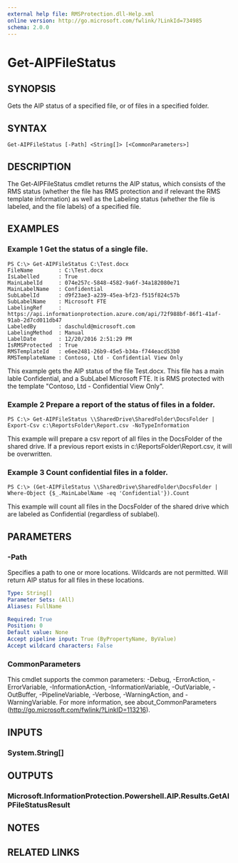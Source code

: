 ```yaml
---
external help file: RMSProtection.dll-Help.xml
online version: http://go.microsoft.com/fwlink/?LinkId=734985
schema: 2.0.0
---
```


# Get-AIPFileStatus

## SYNOPSIS
Gets the AIP status of a specified file, or of files in a specified folder.

## SYNTAX

```
Get-AIPFileStatus [-Path] <String[]> [<CommonParameters>]
```

## DESCRIPTION
The Get-AIPFileStatus cmdlet returns the AIP status, which consists of the RMS status (whether the file has RMS protection and if relevant the RMS template information)
as well as the Labeling status (whether the file is labeled, and the file labels) of a specified file.

## EXAMPLES

### Example 1 Get the status of a single file.
```
PS C:\> Get-AIPFileStatus C:\Test.docx
FileName        : C:\Test.docx
IsLabelled      : True
MainLabelId     : 074e257c-5848-4582-9a6f-34a182080e71
MainLabelName   : Confidential
SubLabelId      : d9f23ae3-a239-45ea-bf23-f515f824c57b
SubLabelName    : Microsoft FTE
LabelingRef     : https://api.informationprotection.azure.com/api/72f988bf-86f1-41af-91ab-2d7cd011db47
LabeledBy       : daschuld@microsoft.com
LabelingMethod  : Manual
LabelDate       : 12/20/2016 2:51:29 PM
IsRMSProtected  : True
RMSTemplateId   : e6ee2481-26b9-45e5-b34a-f744eacd53b0
RMSTemplateName : Contoso, Ltd - Confidential View Only
```

This example gets the AIP status of the file Test.docx. This file has a main lable Confidential, and a SubLabel Microsoft FTE. It is RMS protected with the template "Contoso, Ltd - Confidential View Only".

### Example 2 Prepare a report of the status of files in a folder.
```
PS C:\> Get-AIPFileStatus \\SharedDrive\SharedFolder\DocsFolder | Export-Csv c:\ReportsFolder\Report.csv -NoTypeInformation
```

This example will prepare a csv report of all files in the DocsFolder of the shared drive. If a previous report exists in c:\ReportsFolder\Report.csv, it will be overwritten.

### Example 3 Count confidential files in a folder.
```
PS C:\> (Get-AIPFileStatus \\SharedDrive\SharedFolder\DocsFolder | Where-Object {$_.MainLabelName -eq 'Confidential'}).Count
```

This example will count all files in the DocsFolder of the shared drive which are labeled as Confidential (regardless of sublabel).

## PARAMETERS

### -Path
Specifies a path to one or more locations. Wildcards are not permitted. Will return AIP status for all files in these locations.

```yaml
Type: String[]
Parameter Sets: (All)
Aliases: FullName

Required: True
Position: 0
Default value: None
Accept pipeline input: True (ByPropertyName, ByValue)
Accept wildcard characters: False
```

### CommonParameters
This cmdlet supports the common parameters: -Debug, -ErrorAction, -ErrorVariable, -InformationAction, -InformationVariable, -OutVariable, -OutBuffer, -PipelineVariable, -Verbose, -WarningAction, and -WarningVariable. For more information, see about_CommonParameters (http://go.microsoft.com/fwlink/?LinkID=113216).

## INPUTS

### System.String[]

## OUTPUTS

### Microsoft.InformationProtection.Powershell.AIP.Results.GetAIPFileStatusResult

## NOTES

## RELATED LINKS

